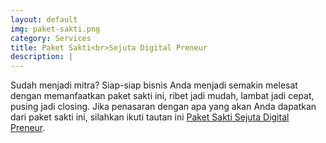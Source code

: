 ```yaml
---
layout: default
img: paket-sakti.png
category: Services
title: Paket Sakti<br>Sejuta Digital Preneur
description: |
---
```

  Sudah menjadi mitra? Siap-siap bisnis Anda menjadi semakin melesat dengan memanfaatkan paket sakti ini, ribet jadi mudah, lambat jadi cepat, pusing jadi closing. Jika penasaran dengan apa yang akan Anda dapatkan dari paket sakti ini, silahkan ikuti tautan ini [Paket Sakti Sejuta Digital Preneur](http://sejutaproduk.com/adminpreneur/paket-sakti).
